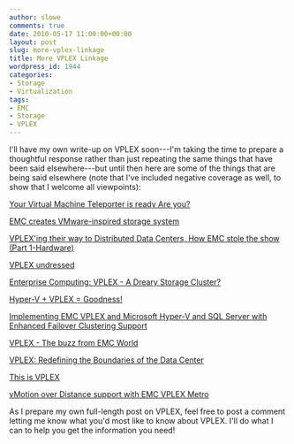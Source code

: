 ```yaml
---
author: slowe
comments: true
date: 2010-05-17 11:00:00+00:00
layout: post
slug: more-vplex-linkage
title: More VPLEX Linkage
wordpress_id: 1944
categories:
- Storage
- Virtualization
tags:
- EMC
- Storage
- VPLEX
---
```


I'll have my own write-up on VPLEX soon---I'm taking the time to prepare a thoughtful response rather than just repeating the same things that have been said elsewhere---but until then here are some of the things that are being said elsewhere (note that I've included negative coverage as well, to show that I welcome all viewpoints):

[Your Virtual Machine Teleporter is ready Are you?](http://virtualgeek.typepad.com/virtual_geek/2010/05/your-virtual-machine-teleporter-is-ready-are-you.html)  

[EMC creates VMware-inspired storage system](http://www.itworldcanada.com/news/emc-creates-vmware-inspired-storage-system/140632)  

[VPLEX'ing their way to Distributed Data Centers, How EMC stole the show (Part 1-Hardware)](http://blog.virtualtacit.com/home/2010/5/11/vplexrsquoing-their-way-to-distributed-data-centers-how-emc.html)  

[VPLEX undressed](http://www.storagerap.com/2010/05/vplex-undressed.html)  

[Enterprise Computing: VPLEX - A Dreary Storage Cluster?](http://www.thestoragearchitect.com/2010/05/12/enterprise-computing-vplex-a-dreary-storage-cluster/)  

[Hyper-V + VPLEX = Goodness!](http://blogs.msdn.com/virtual_pc_guy/archive/2010/05/11/hyper-v-vplex-goodness.aspx)  

[Implementing EMC VPLEX and Microsoft Hyper-V and SQL Server with Enhanced Failover Clustering Support](http://www.emc.com/collateral/hardware/white-papers/h7116-vplex-hyper-v-sql-wp.pdf)  

[VPLEX - The buzz from EMC World](http://www.virtualizationpractice.com/blog/?p=5580)  

[VPLEX: Redefining the Boundaries of the Data Center](http://blogstu.wordpress.com/2010/05/10/vplex/)  

[This is VPLEX](http://storagezilla.typepad.com/storagezilla/2010/05/this-is-vplex.html)  

[vMotion over Distance support with EMC VPLEX Metro](http://kb.vmware.com/selfservice/microsites/search.do?language=en_US&cmd=displayKC&externalId=1021215)

As I prepare my own full-length post on VPLEX, feel free to post a comment letting me know what you'd most like to know about VPLEX. I'll do what I can to help you get the information you need!
